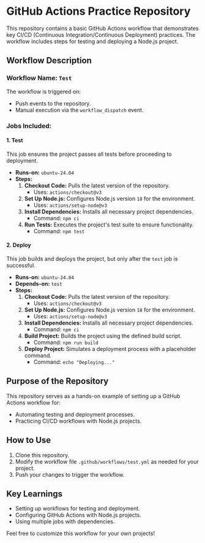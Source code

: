 # GitHub Actions Practice Repository

This repository contains a basic GitHub Actions workflow that demonstrates key CI/CD (Continuous Integration/Continuous Deployment) practices. The workflow includes steps for testing and deploying a Node.js project.

## Workflow Description

### **Workflow Name:** `Test`

The workflow is triggered on:
- Push events to the repository.
- Manual execution via the `workflow_dispatch` event.

### **Jobs Included:**

#### **1. Test**
This job ensures the project passes all tests before proceeding to deployment.
- **Runs-on:** `ubuntu-24.04`
- **Steps:**
  1. **Checkout Code:** Pulls the latest version of the repository.
     - Uses: `actions/checkout@v3`
  2. **Set Up Node.js:** Configures Node.js version `18` for the environment.
     - Uses: `actions/setup-node@v3`
  3. **Install Dependencies:** Installs all necessary project dependencies.
     - Command: `npm ci`
  4. **Run Tests:** Executes the project's test suite to ensure functionality.
     - Command: `npm test`

#### **2. Deploy**
This job builds and deploys the project, but only after the `test` job is successful.
- **Runs-on:** `ubuntu-24.04`
- **Depends-on:** `test`
- **Steps:**
  1. **Checkout Code:** Pulls the latest version of the repository.
     - Uses: `actions/checkout@v3`
  2. **Set Up Node.js:** Configures Node.js version `18` for the environment.
     - Uses: `actions/setup-node@v3`
  3. **Install Dependencies:** Installs all necessary project dependencies.
     - Command: `npm ci`
  4. **Build Project:** Builds the project using the defined build script.
     - Command: `npm run build`
  5. **Deploy Project:** Simulates a deployment process with a placeholder command.
     - Command: `echo "Deploying..."`

## Purpose of the Repository

This repository serves as a hands-on example of setting up a GitHub Actions workflow for:
- Automating testing and deployment processes.
- Practicing CI/CD workflows with Node.js projects.

## How to Use

1. Clone this repository.
2. Modify the workflow file `.github/workflows/test.yml` as needed for your project.
3. Push your changes to trigger the workflow.

## Key Learnings

- Setting up workflows for testing and deployment.
- Configuring GitHub Actions with Node.js projects.
- Using multiple jobs with dependencies.

Feel free to customize this workflow for your own projects!
